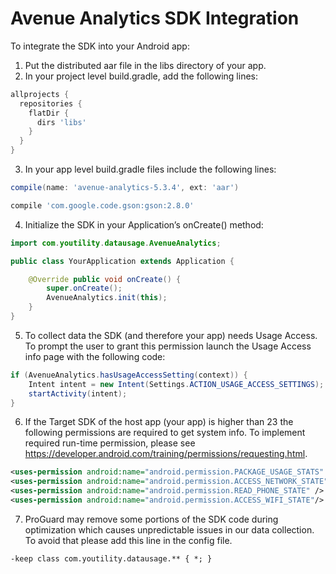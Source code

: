 # Avenue Analytics SDK Integration

To integrate the SDK into your Android app:

1. Put the distributed aar file in the libs directory of your app. 
2. In your project level build.gradle, add the following lines:
 
```groovy
allprojects {
  repositories {
    flatDir {
      dirs 'libs'
    }
  }
}
```

3.  In your app level build.gradle files include the following lines:
```groovy
compile(name: 'avenue-analytics-5.3.4', ext: 'aar')

compile 'com.google.code.gson:gson:2.8.0'
```



4. Initialize the SDK in your Application’s onCreate() method:
```java
import com.youtility.datausage.AvenueAnalytics;

public class YourApplication extends Application {

    @Override public void onCreate() {
        super.onCreate();
        AvenueAnalytics.init(this);
    }
}
```

5. To collect data the SDK (and therefore your app) needs Usage Access. To prompt the user to grant this permission launch the Usage Access info page with the following code:

```java
if (AvenueAnalytics.hasUsageAccessSetting(context)) {
    Intent intent = new Intent(Settings.ACTION_USAGE_ACCESS_SETTINGS);
    startActivity(intent);
}
```

6. If the Target SDK of the host app (your app) is higher than 23 the following permissions are required to get system info. To implement required run-time permission, please see https://developer.android.com/training/permissions/requesting.html. 
``` xml
<uses-permission android:name="android.permission.PACKAGE_USAGE_STATS" />
<uses-permission android:name="android.permission.ACCESS_NETWORK_STATE" />
<uses-permission android:name="android.permission.READ_PHONE_STATE" />
<uses-permission android:name="android.permission.ACCESS_WIFI_STATE"/>
```

7. ProGuard may remove some portions of the SDK code during optimization which causes unpredictable issues in our data collection. To avoid that please add this line in the config file. 
```
-keep class com.youtility.datausage.** { *; }
```
